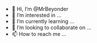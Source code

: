 - 👋 Hi, I’m @MrBeyonder
- 👀 I’m interested in ...
- 🌱 I’m currently learning ...
- 💞️ I’m looking to collaborate on ...
- 📫 How to reach me ...

<!---
MrBeyonder/MrBeyonder is a ✨ special ✨ repository because its `README.md` (this file) appears on your GitHub profile.
You can click the Preview link to take a look at your changes.
--->
